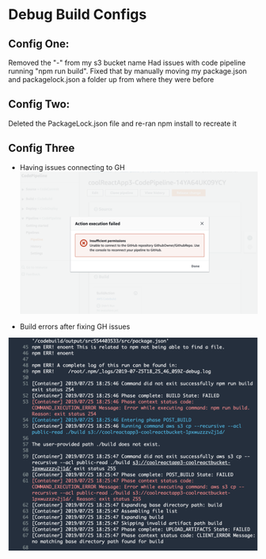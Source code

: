 # Debug Build Configs

## Config One: 
Removed the "-" from my s3 bucket name
Had issues with code pipeline running "npm run build". Fixed that by manually moving my package.json and packagelock.json a folder up from where they were before

## Config Two:
Deleted the PackageLock.json file and re-ran npm install to recreate it

## Config Three
- Having issues connecting to GH
![File Three](./assets/aws3-error.png)

- Build errors after fixing GH issues

![File Build](./assets/aws3-initial-build-error.png)

